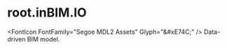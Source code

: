 # root.inBIM.IO
&lt;FontIcon FontFamily="Segoe MDL2 Assets" Glyph="&amp;#xE74C;" /> Data-driven BIM model.
